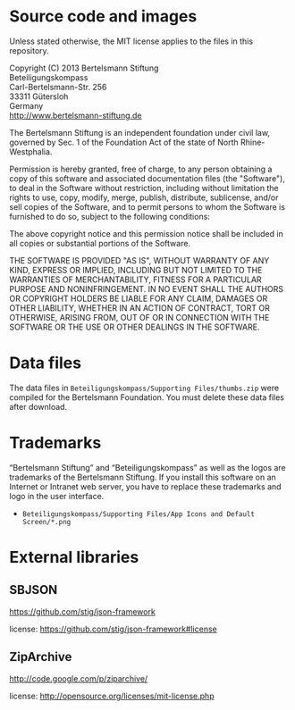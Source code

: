 # Source code and images

Unless stated otherwise, the MIT license applies to the files in this repository.

Copyright (C) 2013 Bertelsmann Stiftung<br>
Beteiligungskompass<br>
Carl-Bertelsmann-Str. 256<br>
33311 Gütersloh<br>
Germany<br>
http://www.bertelsmann-stiftung.de

The Bertelsmann Stiftung is an independent foundation under civil law, governed by Sec. 1 of the Foundation Act of the state of North Rhine-Westphalia.

Permission is hereby granted, free of charge, to any person obtaining a copy of this software and associated documentation files (the "Software"), to deal in the Software without restriction, including without limitation the rights to use, copy, modify, merge, publish, distribute, sublicense, and/or sell copies of the Software, and to permit persons to whom the Software is furnished to do so, subject to the following conditions:

The above copyright notice and this permission notice shall be included in all copies or substantial portions of the Software.

THE SOFTWARE IS PROVIDED "AS IS", WITHOUT WARRANTY OF ANY KIND, EXPRESS OR IMPLIED, INCLUDING BUT NOT LIMITED TO THE WARRANTIES OF MERCHANTABILITY, FITNESS FOR A PARTICULAR PURPOSE AND NONINFRINGEMENT. IN NO EVENT SHALL THE AUTHORS OR COPYRIGHT HOLDERS BE LIABLE FOR ANY CLAIM, DAMAGES OR OTHER LIABILITY, WHETHER IN AN ACTION OF CONTRACT, TORT OR OTHERWISE, ARISING FROM, OUT OF OR IN CONNECTION WITH THE SOFTWARE OR THE USE OR OTHER DEALINGS IN THE SOFTWARE.

# Data files

The data files in `Beteiligungskompass/Supporting Files/thumbs.zip` were compiled for the Bertelsmann Foundation. You must delete these data files after download.

# Trademarks

“Bertelsmann Stiftung” and “Beteiligungskompass” as well as the logos are trademarks of the Bertelsmann Stiftung. If you install this software on an Internet or Intranet web server, you have to replace these trademarks and logo in the user interface.

- `Beteiligungskompass/Supporting Files/App Icons and Default Screen/*.png`

# External libraries
## SBJSON
https://github.com/stig/json-framework

license:
https://github.com/stig/json-framework#license

## ZipArchive
http://code.google.com/p/ziparchive/

license:
http://opensource.org/licenses/mit-license.php
